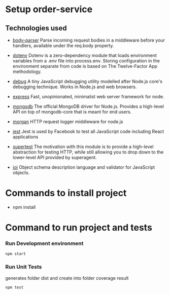 # Setup order-service

## Technologies used

- [body-parser](https://github.com/expressjs/body-parser)
Parse incoming request bodies in a middleware before your handlers, available under the req.body property.

- [dotenv](https://github.com/motdotla/dotenv)
Dotenv is a zero-dependency module that loads environment variables from a .env file into process.env. Storing configuration in the environment separate from code is based on The Twelve-Factor App methodology.

- [debug](https://github.com/visionmedia/debug)
A tiny JavaScript debugging utility modelled after Node.js core's debugging technique. Works in Node.js and web browsers.

- [express](https://github.com/expressjs/express)
Fast, unopinionated, minimalist web server framework for node.

- [mongodb](https://github.com/mongodb/node-mongodb-native)
The official MongoDB driver for Node.js. Provides a high-level API on top of mongodb-core that is meant for end users.

- [morgan](https://github.com/expressjs/morgan)
HTTP request logger middleware for node.js

- [jest](https://github.com/facebook/jest)
Jest is used by Facebook to test all JavaScript code including React applications

- [supertest](https://github.com/visionmedia/supertest)
The motivation with this module is to provide a high-level abstraction for testing HTTP, while still allowing you to drop down to the lower-level API provided by superagent.

- [joi](https://github.com/hapijs/joi)
Object schema description language and validator for JavaScript objects.

# Commands to install project

- npm install

# Command to run project and tests

### Run Development environment
```bash
npm start
```

### Run Unit Tests
generates folder dist and create into folder coverage result
```bash
npm test
```